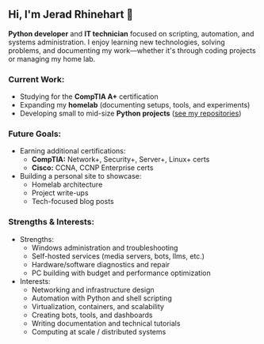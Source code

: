 ## Hi, I'm Jerad Rhinehart 👋

**Python developer** and **IT technician** focused on scripting, automation, and systems administration. I enjoy learning new technologies, solving problems, and documenting my work—whether it's through coding projects or managing my home lab.

### Current Work:
* Studying for the **CompTIA A+** certification
* Expanding my **homelab** (documenting setups, tools, and experiments)
* Developing small to mid-size **Python projects** ([see my repositories](https://github.com/hehe9999?tab=repositories))

### Future Goals:
* Earning additional certifications:
    * **CompTIA:** Network+, Security+, Server+, Linux+ certs
    * **Cisco:** CCNA, CCNP Enterprise certs
* Building a personal site to showcase:
    * Homelab architecture
    * Project write-ups
    * Tech-focused blog posts

### Strengths & Interests:
* Strengths:
    * Windows administration and troubleshooting
    * Self-hosted services (media servers, bots, llms, etc.)
    * Hardware/software diagnostics and repair
    * PC building with budget and performance optimization
* Interests:
    * Networking and infrastructure design
    * Automation with Python and shell scripting
    * Virtualization, containers, and scalability
    * Creating bots, tools, and dashboards
    * Writing documentation and technical tutorials
    * Computing at scale / distributed systems
